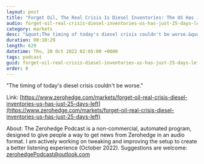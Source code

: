 ```yaml
---
layout: post
title: "Forget Oil, The Real Crisis Is Diesel Inventories: The US Has Just 25 Days Left"
audio: forget-oil-real-crisis-diesel-inventories-us-has-just-25-days-left-0
category: markets
desc: "&quot;The timing of today's diesel crisis couldn't be worse.&quot;"
duration: 00:10:29
length: 629
datetime: Thu, 20 Oct 2022 02:05:00 +0000
tags: podcast
guid: forget-oil-real-crisis-diesel-inventories-us-has-just-25-days-left-0
order: 0
---
```

&quot;The timing of today's diesel crisis couldn't be worse.&quot;

Link: [https://www.zerohedge.com/markets/forget-oil-real-crisis-diesel-inventories-us-has-just-25-days-left](https://www.zerohedge.com/markets/forget-oil-real-crisis-diesel-inventories-us-has-just-25-days-left)

About: The Zerohedge Podcast is a non-commercial, automated program, designed to give people a way to get news from Zerohedge in an audio format.  I am actively working on tweaking and improving the setup to create a better listening experience (October 2022).  Suggestions are welcome: [zerohedgePodcast@outlook.com](mailto:zerohedgePodcast@outlook.com)